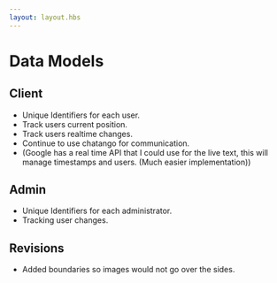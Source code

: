 ```yaml
---
layout: layout.hbs
---
```


# Data Models

## Client
* Unique Identifiers for each user.
* Track users current position.
* Track users realtime changes.
* Continue to use chatango for communication.
* (Google has a real time API that I could use for the live text, this will manage timestamps and users. (Much easier implementation))


## Admin
* Unique Identifiers for each administrator.
* Tracking user changes.


## Revisions
* Added boundaries so images would not go over the sides.


